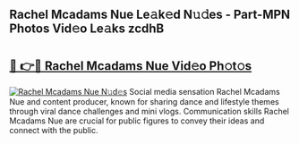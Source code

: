 ## Rachel Mcadams Nue Le𝚊k𝚎d N𝚞𝚍es - Part-MPN Photos Vid𝚎o Le𝚊ks zcdhB

# <h2><a href="http://fb7jho.evod.top/?m=Rachel+Mcadams+Nue">🔗 👉🔴 Rachel Mcadams Nue Vid𝚎o Ph𝚘t𝚘s</a></h2>

[![Rachel Mcadams Nue N𝚞d𝚎s](https://i.imgur.com/8V9OHl7.gif)](http://fb7jho.evod.top/?m=Rachel+Mcadams+Nue)
Social media sensation Rachel Mcadams Nue and content producer, known for sharing dance and lifestyle themes through viral dance challenges and mini vlogs. Communication skills Rachel Mcadams Nue are crucial for public figures to convey their ideas and connect with the public. 
